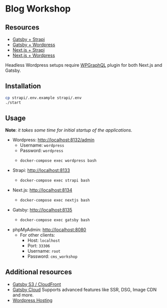 # Blog Workshop

## Resources

- [Gatsby + Strapi](https://strapi.io/blog/build-a-static-blog-with-gatsby-and-strapi)
- [Gatsby + Wordpress](https://www.gatsbyjs.com/guides/wordpress)
- [Next.js + Strapi](https://strapi.io/blog/build-a-blog-with-next-react-js-strapi)
- [Next.js + Wordpress](https://github.com/colbyfayock/next-wordpress-starter)

Headless Wordpress setups require [WPGraphQL](https://www.wpgraphql.com) plugin for both Next.js and Gatsby.

## Installation

```sh
cp strapi/.env.example strapi/.env
./start
```

## Usage

**Note**: *it takes some time for initial startup of the applications.*

- Wordpress: [http://localhost:8132/admin](http://localhost:8132/admin)
  - Username: `wordpress`
  - Password: `wordpress`
  - ```sh
    docker-compose exec wordpress bash
    ```
- Strapi: [http://localhost:8133](http://localhost:8133)
  - ```sh
    docker-compose exec strapi bash
    ```
- Next.js: [http://localhost:8134](http://localhost:8134)
  - ```sh
    docker-compose exec nextjs bash
    ```
- Gatsby: [http://localhost:8135](http://localhost:8135)
  - ```sh
    docker-compose exec gatsby bash
    ```
- phpMyAdmin: [http://localhost:8080](http://localhost:8080)
  - For other clients:
    - Host: `localhost`
    - Port: `33306`
    - Username: `root`
    - Password: `cms_workshop`

## Additional resources
- [Gatsby S3 / CloudFront](https://www.gatsbyjs.com/docs/how-to/previews-deploys-hosting/deploying-to-s3-cloudfront)
- [Gatsby Cloud](https://www.gatsbyjs.com/dashboard/signup) Supports advanced features like SSR, DSG, Image CDN and more.
- [Wordpress Hosting](https://www.cloudways.com/en/wordpress-hosting.php)
